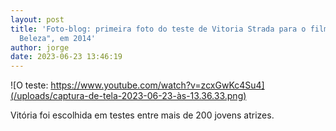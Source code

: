 ```yaml
---
layout: post
title: 'Foto-blog: primeira foto do teste de Vitoria Strada para o filme "Real
  Beleza", em 2014'
author: jorge
date: 2023-06-23 13:46:19
---
```



![O teste: https://www.youtube.com/watch?v=zcxGwKc4Su4](/uploads/captura-de-tela-2023-06-23-às-13.36.33.png)

V﻿itória foi escolhida em testes entre mais de 200 jovens atrizes.